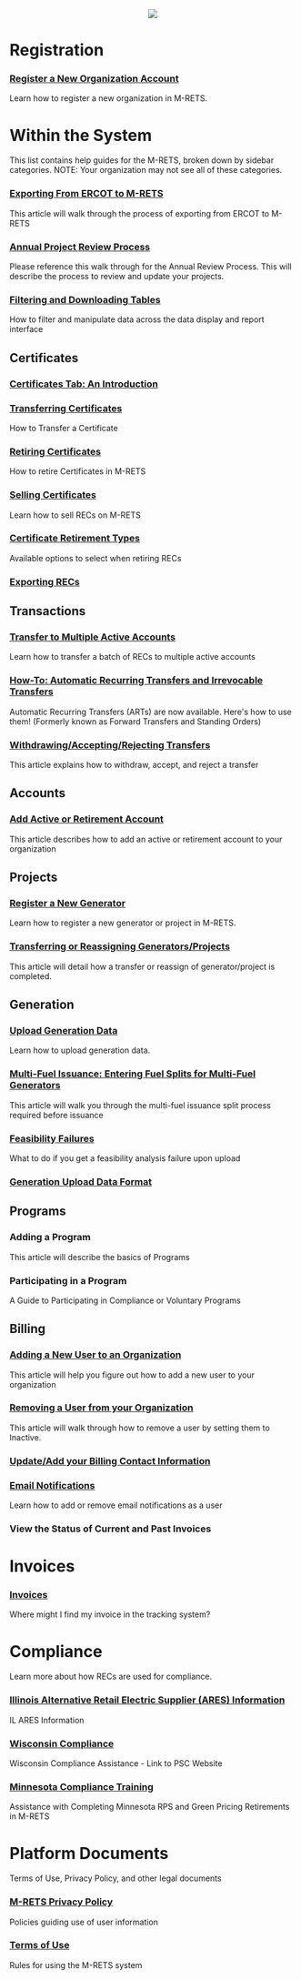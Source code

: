 <p align="center">
  <img align="center" src="https://www.mrets.org/wp-content/uploads/2019/08/mrets_logo_@2x-2.png">
</p>

# Registration

### [Register a New Organization Account](https://github.com/mrets/articles/blob/master/registration_new_org.md)
Learn how to register a new organization in M-RETS.

# Within the System

This list contains help guides for the M-RETS, broken down by sidebar categories. NOTE: Your organization may not see all of these categories.

### [Exporting From ERCOT to M-RETS](https://github.com/mrets/articles/blob/master/ercot.md)
This article will walk through the process of exporting from ERCOT to M-RETS

### [Annual Project Review Process](https://github.com/mrets/articles/blob/master/annual_project_review.md)
Please reference this walk through for the Annual Review Process. This will describe the process to review and update your projects.

### [Filtering and Downloading Tables](https://github.com/mrets/articles/blob/master/filtering_tables.md)

How to filter and manipulate data across the data display and report interface

## Certificates

### [Certificates Tab: An Introduction](https://github.com/mrets/articles/blob/master/certificates_tab.md)

### [Transferring Certificates](https://github.com/mrets/articles/blob/master/certificates_transferring_certificates.md)
How to Transfer a Certificate

### [Retiring Certificates](https://github.com/mrets/articles/blob/master/certificates_retiring_certificates.md)
How to retire Certificates in M-RETS

### [Selling Certificates](https://github.com/mrets/articles/blob/master/certificates_selling_certificates.md)
Learn how to sell RECs on M-RETS

### [Certificate Retirement Types](https://github.com/mrets/articles/blob/master/certificate_retirements.md)
Available options to select when retiring RECs

### [Exporting RECs](https://github.com/mrets/articles/blob/master/certificates_exporting_certifcates.md)

## Transactions

### [Transfer to Multiple Active Accounts](https://github.com/mrets/articles/blob/master/transactions_transfer_to_multiple.md)
Learn how to transfer a batch of RECs to multiple active accounts

### [How-To: Automatic Recurring Transfers and Irrevocable Transfers](https://github.com/mrets/articles/blob/master/transactions_automatic_recurring_transfers.md)
Automatic Recurring Transfers (ARTs) are now available. Here's how to use them! (Formerly known as Forward Transfers and Standing Orders)

### [Withdrawing/Accepting/Rejecting Transfers](https://github.com/mrets/articles/blob/master/transactions_withdrawing_accepting_rejecting_transfers.md)
This article explains how to withdraw, accept, and reject a transfer

## Accounts

### [Add Active or Retirement Account](https://github.com/mrets/articles/blob/master/add_account.md)
This article describes how to add an active or retirement account to your organization

## Projects

### [Register a New Generator](https://github.com/mrets/articles/blob/master/projects_new_generator.md)
Learn how to register a new generator or project in M-RETS.

### [Transferring or Reassigning Generators/Projects](https://github.com/mrets/articles/blob/master/projects_transferring_generator.md)
This article will detail how a transfer or reassign of generator/project is completed.

## Generation

### [Upload Generation Data](https://github.com/mrets/articles/blob/master/generation_upload_data.md)
Learn how to upload generation data.

### [Multi-Fuel Issuance: Entering Fuel Splits for Multi-Fuel Generators](https://github.com/mrets/articles/blob/master/generation_multi_fuel.md)
This article will walk you through the multi-fuel issuance split process required before issuance

### [Feasibility Failures](https://github.com/mrets/articles/blob/master/generation_feasibility_failures.md)
What to do if you get a feasibility analysis failure upon upload

### [Generation Upload Data Format](https://github.com/mrets/articles/blob/master/generation_upload_format.md)

## Programs

### Adding a Program
This article will describe the basics of Programs

### Participating in a Program
A Guide to Participating in Compliance or Voluntary Programs

## Billing

### [Adding a New User to an Organization](https://github.com/mrets/articles/blob/master/billing_adding_new_user.md)
This article will help you figure out how to add a new user to your organization

### [Removing a User from your Organization](https://github.com/mrets/articles/blob/master/billing_removing_user.md)
This article will walk through how to remove a user by setting them to Inactive.

### [Update/Add your Billing Contact Information](https://github.com/mrets/articles/blob/master/billing_add_update_billing_info.md)

### [Email Notifications](https://github.com/mrets/articles/blob/master/billing_email_notifications.md)
Learn how to add or remove email notifications as a user

### View the Status of Current and Past Invoices

# Invoices

### [Invoices](https://github.com/mrets/articles/blob/master/invoices.md)
Where might I find my invoice in the tracking system?

# Compliance
Learn more about how RECs are used for compliance.

### [Illinois Alternative Retail Electric Supplier (ARES) Information](https://github.com/mrets/articles/blob/master/compliance_il_ares.md)
IL ARES Information

### [Wisconsin Compliance](https://github.com/mrets/articles/blob/master/compliance_wi_compliance.md)
Wisconsin Compliance Assistance - Link to PSC Website

### [Minnesota Compliance Training](https://github.com/mrets/articles/blob/master/compliance_mn_compliance.md)
Assistance with Completing Minnesota RPS and Green Pricing Retirements in M-RETS

# Platform Documents
Terms of Use, Privacy Policy, and other legal documents

### [M-RETS Privacy Policy](https://github.com/mrets/articles/blob/master/platorm_privacy_policy.md)
Policies guiding use of user information

### [Terms of Use](https://github.com/mrets/articles/blob/master/platform_terms_of_use.md)
Rules for using the M-RETS system
